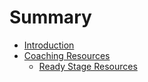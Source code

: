 # Summary

* [Introduction](README.md)
* [Coaching Resources](coaching_resources.md)
   * [Ready Stage Resources](book/readystage_resources.md)

